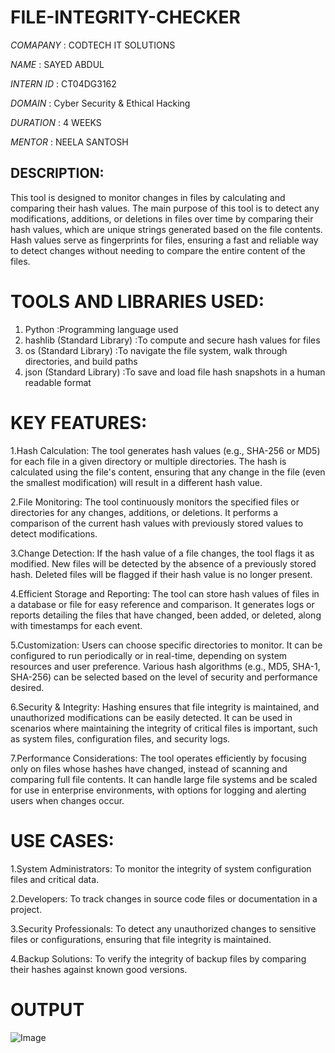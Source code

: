 # FILE-INTEGRITY-CHECKER
*COMAPANY* : CODTECH IT SOLUTIONS

*NAME* : SAYED ABDUL

*INTERN ID* : CT04DG3162

*DOMAIN* : Cyber Security & Ethical Hacking

*DURATION* : 4 WEEKS

*MENTOR* : NEELA SANTOSH
## DESCRIPTION:
This tool is designed to monitor changes in files by calculating and comparing their hash values. The main purpose of this tool is to detect any modifications, additions, or deletions in files over time by comparing their hash values, which are unique strings generated based on the file contents. Hash values serve as fingerprints for files, ensuring a fast and reliable way to detect changes without needing to compare the entire content of the files.
# TOOLS AND LIBRARIES USED:
1. Python :Programming language used
2. hashlib (Standard Library) :To compute and secure hash values for files
3. os (Standard Library) :To navigate the file system, walk through directories, and build paths
4. json (Standard Library) :To save and load file hash snapshots in a human readable format
# KEY FEATURES:
1.Hash Calculation:
The tool generates hash values (e.g., SHA-256 or MD5) for each file in a given directory or multiple directories. The hash is calculated using the file's content, ensuring that any change in the file (even the smallest modification) will result in a different hash value.

2.File Monitoring:
The tool continuously monitors the specified files or directories for any changes, additions, or deletions. It performs a comparison of the current hash values with previously stored values to detect modifications.

3.Change Detection:
If the hash value of a file changes, the tool flags it as modified. New files will be detected by the absence of a previously stored hash. Deleted files will be flagged if their hash value is no longer present.

4.Efficient Storage and Reporting:
The tool can store hash values of files in a database or file for easy reference and comparison. It generates logs or reports detailing the files that have changed, been added, or deleted, along with timestamps for each event.

5.Customization:
Users can choose specific directories to monitor. It can be configured to run periodically or in real-time, depending on system resources and user preference. Various hash algorithms (e.g., MD5, SHA-1, SHA-256) can be selected based on the level of security and performance desired.

6.Security & Integrity:
Hashing ensures that file integrity is maintained, and unauthorized modifications can be easily detected. It can be used in scenarios where maintaining the integrity of critical files is important, such as system files, configuration files, and security logs.

7.Performance Considerations:
The tool operates efficiently by focusing only on files whose hashes have changed, instead of scanning and comparing full file contents. It can handle large file systems and be scaled for use in enterprise environments, with options for logging and alerting users when changes occur.

# USE CASES:
1.System Administrators: To monitor the integrity of system configuration files and critical data.

2.Developers: To track changes in source code files or documentation in a project.

3.Security Professionals: To detect any unauthorized changes to sensitive files or configurations, ensuring that file integrity is maintained.

4.Backup Solutions: To verify the integrity of backup files by comparing their hashes against known good versions.
# OUTPUT
![Image](https://github.com/user-attachments/assets/756688e0-d933-43ef-9955-402aad4c015f)
